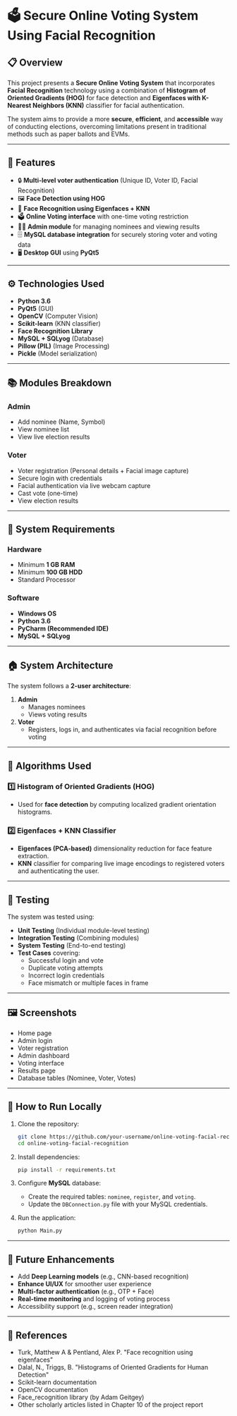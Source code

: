 # 🗳️ Secure Online Voting System Using Facial Recognition

## 📋 Overview
This project presents a **Secure Online Voting System** that incorporates **Facial Recognition** technology using a combination of **Histogram of Oriented Gradients (HOG)** for face detection and **Eigenfaces with K-Nearest Neighbors (KNN)** classifier for facial authentication.

The system aims to provide a more **secure**, **efficient**, and **accessible** way of conducting elections, overcoming limitations present in traditional methods such as paper ballots and EVMs.

---

## 🎯 Features
- 🔒 **Multi-level voter authentication** (Unique ID, Voter ID, Facial Recognition)
- 🖼️ **Face Detection using HOG**
- 🧠 **Face Recognition using Eigenfaces + KNN**
- 🗳️ **Online Voting interface** with one-time voting restriction
- 🧑‍💼 **Admin module** for managing nominees and viewing results
- 🗄️ **MySQL database integration** for securely storing voter and voting data
- 🖥️ **Desktop GUI** using **PyQt5**

---

## ⚙️ Technologies Used
- **Python 3.6**
- **PyQt5** (GUI)
- **OpenCV** (Computer Vision)
- **Scikit-learn** (KNN classifier)
- **Face Recognition Library**
- **MySQL + SQLyog** (Database)
- **Pillow (PIL)** (Image Processing)
- **Pickle** (Model serialization)

---

## 📚 Modules Breakdown
### Admin
- Add nominee (Name, Symbol)
- View nominee list
- View live election results

### Voter
- Voter registration (Personal details + Facial image capture)
- Secure login with credentials
- Facial authentication via live webcam capture
- Cast vote (one-time)
- View election results

---

## 💠 System Requirements

### Hardware
- Minimum **1 GB RAM**
- Minimum **100 GB HDD**
- Standard Processor

### Software
- **Windows OS**
- **Python 3.6**
- **PyCharm (Recommended IDE)**
- **MySQL + SQLyog**

---

## 🏠 System Architecture

The system follows a **2-user architecture**:
1. **Admin**
   - Manages nominees
   - Views voting results
2. **Voter**
   - Registers, logs in, and authenticates via facial recognition before voting

---

## 🧩 Algorithms Used
### 1️⃣ Histogram of Oriented Gradients (HOG)
- Used for **face detection** by computing localized gradient orientation histograms.

### 2️⃣ Eigenfaces + KNN Classifier
- **Eigenfaces (PCA-based)** dimensionality reduction for face feature extraction.
- **KNN** classifier for comparing live image encodings to registered voters and authenticating the user.

---

## 🧪 Testing
The system was tested using:
- **Unit Testing** (Individual module-level testing)
- **Integration Testing** (Combining modules)
- **System Testing** (End-to-end testing)
- **Test Cases** covering:
  - Successful login and vote
  - Duplicate voting attempts
  - Incorrect login credentials
  - Face mismatch or multiple faces in frame

---

## 🖼️ Screenshots
- Home page
- Admin login
- Voter registration
- Admin dashboard
- Voting interface
- Results page
- Database tables (Nominee, Voter, Votes)

---

## 🚀 How to Run Locally
1. Clone the repository:
   ```bash
   git clone https://github.com/your-username/online-voting-facial-recognition.git
   cd online-voting-facial-recognition
   ```

2. Install dependencies:
   ```bash
   pip install -r requirements.txt
   ```

3. Configure **MySQL** database:
   - Create the required tables: `nominee`, `register`, and `voting`.
   - Update the `DBConnection.py` file with your MySQL credentials.

4. Run the application:
   ```bash
   python Main.py
   ```

---

## 🔮 Future Enhancements
- Add **Deep Learning models** (e.g., CNN-based recognition)
- **Enhance UI/UX** for smoother user experience
- **Multi-factor authentication** (e.g., OTP + Face)
- **Real-time monitoring** and logging of voting process
- Accessibility support (e.g., screen reader integration)

---

## 📝 References
- Turk, Matthew A & Pentland, Alex P. "Face recognition using eigenfaces"
- Dalal, N., Triggs, B. "Histograms of Oriented Gradients for Human Detection"
- Scikit-learn documentation
- OpenCV documentation
- Face_recognition library (by Adam Geitgey)
- Other scholarly articles listed in Chapter 10 of the project report

